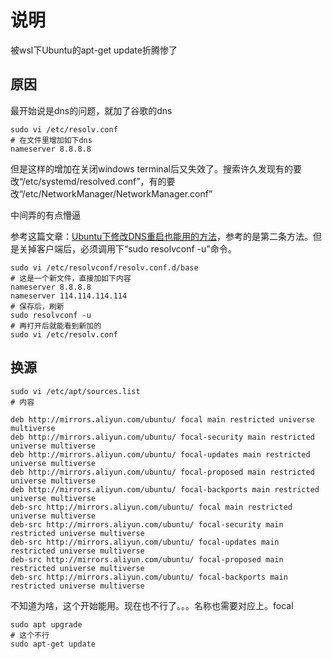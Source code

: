 # 说明
被wsl下Ubuntu的apt-get update折腾惨了

## 原因
最开始说是dns的问题，就加了谷歌的dns
```
sudo vi /etc/resolv.conf
# 在文件里增加如下dns
nameserver 8.8.8.8
```

但是这样的增加在关闭windows terminal后又失效了。搜索许久发现有的要改“/etc/systemd/resolved.conf”，有的要改“/etc/NetworkManager/NetworkManager.conf”

中间弄的有点懵逼

参考这篇文章：[Ubuntu下修改DNS重启也能用的方法](https://www.yubosun.com/article/k82r066e.html)，参考的是第二条方法。但是关掉客户端后，必须调用下“sudo resolvconf -u”命令。
```
sudo vi /etc/resolvconf/resolv.conf.d/base
# 这是一个新文件，直接加如下内容
nameserver 8.8.8.8
nameserver 114.114.114.114
# 保存后，刷新
sudo resolvconf -u
# 再打开后就能看到新加的
sudo vi /etc/resolv.conf
```

## 换源
```
sudo vi /etc/apt/sources.list
# 内容

deb http://mirrors.aliyun.com/ubuntu/ focal main restricted universe multiverse
deb http://mirrors.aliyun.com/ubuntu/ focal-security main restricted universe multiverse
deb http://mirrors.aliyun.com/ubuntu/ focal-updates main restricted universe multiverse
deb http://mirrors.aliyun.com/ubuntu/ focal-proposed main restricted universe multiverse
deb http://mirrors.aliyun.com/ubuntu/ focal-backports main restricted universe multiverse
deb-src http://mirrors.aliyun.com/ubuntu/ focal main restricted universe multiverse
deb-src http://mirrors.aliyun.com/ubuntu/ focal-security main restricted universe multiverse
deb-src http://mirrors.aliyun.com/ubuntu/ focal-updates main restricted universe multiverse
deb-src http://mirrors.aliyun.com/ubuntu/ focal-proposed main restricted universe multiverse
deb-src http://mirrors.aliyun.com/ubuntu/ focal-backports main restricted universe multiverse
```

不知道为啥，这个开始能用。现在也不行了。。。名称也需要对应上。focal

```
sudo apt upgrade
# 这个不行
sudo apt-get update
```
